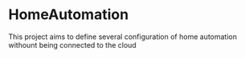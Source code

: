 # HomeAutomation
This project aims to define several configuration of home automation withount being connected to the cloud

